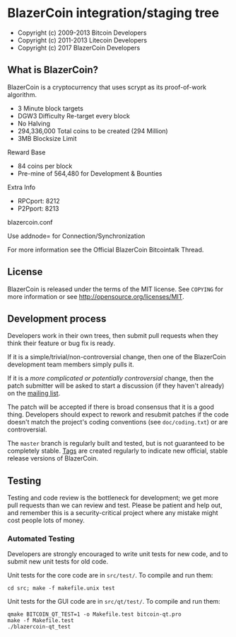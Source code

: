 BlazerCoin integration/staging tree
================================

- Copyright (c) 2009-2013 Bitcoin Developers
- Copyright (c) 2011-2013 Litecoin Developers
- Copyright (c) 2017 BlazerCoin Developers

What is BlazerCoin?
----------------

BlazerCoin is a cryptocurrency that uses scrypt as its proof-of-work algorithm.
 - 3 Minute block targets
 - DGW3 Difficulty Re-target every block
 - No Halving
 - 294,336,000 Total coins to be created (294 Million)
 - 3MB Blocksize Limit

Reward Base
 - 84 coins per block
 - Pre-mine of 564,480 for Development & Bounties
 
Extra Info
 - RPCport: 8212
 - P2Pport: 8213
 
blazercoin.conf

Use addnode= for Connection/Synchronization

For more information see the Official BlazerCoin Bitcointalk Thread.

License
-------

BlazerCoin is released under the terms of the MIT license. See `COPYING` for more
information or see http://opensource.org/licenses/MIT.

Development process
-------------------

Developers work in their own trees, then submit pull requests when they think
their feature or bug fix is ready.

If it is a simple/trivial/non-controversial change, then one of the BlazerCoin
development team members simply pulls it.

If it is a *more complicated or potentially controversial* change, then the patch
submitter will be asked to start a discussion (if they haven't already) on the
[mailing list](http://sourceforge.net/mailarchive/forum.php?forum_name=bitcoin-development).

The patch will be accepted if there is broad consensus that it is a good thing.
Developers should expect to rework and resubmit patches if the code doesn't
match the project's coding conventions (see `doc/coding.txt`) or are
controversial.

The `master` branch is regularly built and tested, but is not guaranteed to be
completely stable. [Tags](https://github.com/bitcoin/bitcoin/tags) are created
regularly to indicate new official, stable release versions of BlazerCoin.

Testing
-------

Testing and code review is the bottleneck for development; we get more pull
requests than we can review and test. Please be patient and help out, and
remember this is a security-critical project where any mistake might cost people
lots of money.

### Automated Testing

Developers are strongly encouraged to write unit tests for new code, and to
submit new unit tests for old code.

Unit tests for the core code are in `src/test/`. To compile and run them:

    cd src; make -f makefile.unix test

Unit tests for the GUI code are in `src/qt/test/`. To compile and run them:

    qmake BITCOIN_QT_TEST=1 -o Makefile.test bitcoin-qt.pro
    make -f Makefile.test
    ./blazercoin-qt_test


